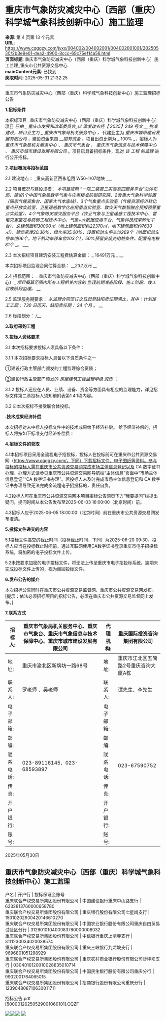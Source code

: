 # 重庆市气象防灾减灾中心〔西部（重庆）科学城气象科技创新中心〕施工监理

**来源**: 第 4 页第 13 个元素  
**URL**: https://www.cqggzy.com/jyxx/004002/004002001/004002001001/20250530/2b3e9e01-dea2-4900-8ccc-69c75ef14a56.html  
**页面标题**: 重庆市气象防灾减灾中心〔西部（重庆）科学城气象科技创新中心〕施工监理_重庆市公共资源交易中心  
**mainContent元素**: 已找到  
**爬取时间**: 2025-05-31 21:32:25

---

重庆市气象防灾减灾中心〔西部（重庆）科学城气象科技创新中心〕施工监理招标公告

**1.招标条件**

本招标项目 _重庆市气象防灾减灾中心〔西部（重庆）科学城气象科技创新中心〕项目 _已由 _ 重庆市发展和改革委员会_以 _渝发改农经【 2025】249 号文_ __ 批准建设，项目业主为 _ 重庆市气象局机关服务中心_ _，_ 代建业主为 _重庆市城市建设发展有限公司_ ，建设资金来自 ___国有资金_ ，项目出资比例为 _ 100% _，招标人为 _重庆市气象局机关服务中心_ _、_ _重庆市气象台_ _、_ _重庆市气象信息与技术保障中心_ _、_ _重庆市城市建设发展有限公司_ 。项目已具备招标条件，现对 _该_ _工程_ _的监理_ 进行公开招标。

**2.项目概况与招标范围**

2.1 建设地点： _重庆高新区西永组团 W56-1/07地块 ___

2.2 项目概况与建设规模： _本项目按照 “一院二装置三实验室四服务平台”总体布局，建设1个中国气象局数字气象与灾害精准防御研究院、2套重大气象科学装置（国家气候观象台、国家大气本底站）、3个气象重点实验室（气候资源经济转化重点开放实验室、卫星遥感数字化应用重点实验室、致灾天气数智融合预报预警重点实验室）、4个气象防灾减灾服务平台（农业气象与卫星遥感工程技术中心、雷电灾害鉴定与防御工程技术中心、气象+大数据应用平台、气象科技成果转化平台），总建筑面积30000㎡（地上建筑面积约22370㎡，地下建筑面积约7630㎡），建筑密度20.36%，绿化率35.00%，设置机动车停车位269个（地面机动车停车位66个，地下机动车停车位203个），50%预留安装充电桩条件，配置充电桩81个_ _。 ___

2.3 本次招标项目建筑安装工程费估算金额： _ 16491万元 _ __

本次招标项目监理合同估算金额： ___232万元_ __

2.4 招标范围： _ 重庆市气象防灾减灾中心〔西部（重庆）科学城气象科技创新中心〕_ _项目概算范围内所有工程相关内容的_ _监理前期准备阶段、施工阶段、竣工验收阶段监理。_ __

2.5 监理服务期要求： _从监理合同签订之日起至缺陷责任期满止，其中：计划施工工期：_ _730_ _日历天，缺陷责任期：_ _24_ _个月_ 。 __

2.6 标段划分： _/___

**3.政府采购工程**

**3.投标人资格要求**

3.1 本次招标要求投标人须具备以下条件：

3.1.1 本次招标要求投标人具备以下资质条件之一

①建设行政主管部门颁发的工程监理综合资质；

②建设行政主管部门颁发的 _房屋建筑工程监理甲级_ _资质_ ；

3.1.2 投标人还应在人员、业绩、设备、资金等方面具有相应的监理能力，详见招标文件第二章投标人须知前附表第1.4.1项内容。

3.2 ☑本次招标不接受联合体投标。

**.技术成果经济补偿**

本次招标对未中标人投标文件中的技术成果给予经济补偿。 给予经济补偿的，招标人将按如下标准支付经济补偿费： 

**4.招标文件的获取**

4.1本招标项目采用全流程电子招投标，投标人在投标前可在重庆市公共资源交易网（https://www.cqggzy.com/，下同）下载招标文件、电子图纸等资料。参与投标的投标人需在重庆市公共资源交易网完成市场主体信息登记以及 CA 数字证书办理，办理方式请参见重庆市公共资源交易网导航栏“主体信息”页面中“市场主体信息登记”“CA 数字证书办理”。若投标人未及时完成市场主体信息登记和 CA 数字证书办理导致无法完成全流程电子招投标的，责任自负。

4.2投标人可在重庆市公共资源交易网本项目招标公告网页下方“我要提问”栏提出疑问，提问时间从本公告发布至2025-06-03 16:00:00（北京时间）前。

4.3招标人应于2025-06-05 18:00:00（北京时间）前在重庆市公共资源交易网发布澄清。

**5.投标文件递交的内容**

5.1投标文件递交的截止时间（投标截止时间，下同）为2025-06-20 09:30，投标人应当在投标截止时间前，通过互联网使用CA数字证书登录重庆市电子招投标系统，将加密的电子投标文件上传。

5.2未按要求加密的电子投标文件，将无法上传至重庆市电子招投标系统，逾期未完成投标文件上传的，视为撤回投标文件。

**6.发布公告的媒介**

本次招标公告同时在重庆市公共资源交易监督网、重庆市公共资源交易网发布。[提示：依法必须招标项目的招标公告，必须在重庆市公共资源交易监督网上发布。] 

**7.联系方式**

招标人: | 重庆市气象局机关服务中心、重庆市气象台、重庆市气象信息与技术保障中心、重庆市城市建设发展有限公司 | 代理机构: |  重庆国际投资咨询集团有限公司   
---|---|---|---  
地址: |  重庆市渝北区新牌坊一路68号 | 地址: |  重庆市江北区五简路2号重庆咨询大厦A栋  
联系人: |  罗老师 、吴老师  | 联系人: |  谭先生、李先生   
电子邮箱: |  | 电子邮箱: |   
邮编: |  | 邮编: |   
联系电话: |  023-89116145、023-68593897  | 联系电话: |  023-67590752   
传真: |  | 传真: |   
开户银行: |  | 开户银行: |   
账号: |  | 账号: |   
  
2025年05月30日 

  
重庆市气象防灾减灾中心〔西部（重庆）科学城气象科技创新中心〕施工监理  
---  
户名 | 开户行 | 投标保证金账号  
重庆联合产权交易所集团股份有限公司 | 中国建设银行重庆中山路支行 | 6232813760000658780  
重庆联合产权交易所集团股份有限公司 | 重庆银行股份有限公司七星岗支行 | 15010202900420146610270  
重庆联合产权交易所集团股份有限公司 | 中国农业银行股份有限公司重庆自由贸易试验区分行 | 312601010400083780000008032  
重庆联合产权交易所集团股份有限公司 | 中信银行重庆上清寺支行 | 3111230034020038574  
重庆联合产权交易所集团股份有限公司 | 重庆三峡银行九龙坡支行 | 9696801051298929  
重庆联合产权交易所集团股份有限公司 | 重庆农村商业银行股份有限公司沙坪坝支行 | 0304010120010028835010714  
重庆联合产权交易所集团股份有限公司 | 中国民生银行股份有限公司重庆分行 | 9902001764065015  
重庆联合产权交易所集团股份有限公司 | 招商银行股份有限公司重庆分行 | 123904808710630011711  
  
  
  
招标公告.pdf    
[50000120250529001060101].CQZF    
  
  
  
  
[![](https://ztb.cqggzy.com/CQTPFrame/css/img/tiwen.png)](http://ztb.cqggzy.com/CQTPFrame/jsgcztbmis2/pages/onlinetiwen/OnLineTiWen_Detail?GongGaoGuid=2b3e9e01-dea2-4900-8ccc-69c75ef14a56)[![](https://ztb.cqggzy.com/CQTPFrame/css/img/baohan.png)](https://jrfw.cqggzy.com)[![](https://ztb.cqggzy.com/CQTPFrame/css/img/zbgg.png)](https://www.cqggzy.com/bszn/007009/007009005/20191009/8fc81c47-6ef5-4a6f-966c-1360506afdde.html) [![](https://ztb.cqggzy.com/CQTPFrame/css/img/dayi.png)](https://www.cqggzy.com/bszn/007009/007009005/20191009/8fc81c47-6ef5-4a6f-966c-1360506afdde.html)

